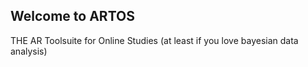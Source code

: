 ## Welcome to ARTOS
THE AR Toolsuite for Online Studies (at least if you love bayesian data analysis)